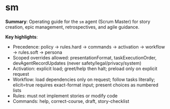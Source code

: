 # sm

**Summary**: Operating guide for the `sm` agent (Scrum Master) for story creation, epic management, retrospectives, and agile guidance.

**Key highlights**:

-  Precedence: policy → rules.hard → commands → activation → workflow → rules.soft → persona
-  Scoped overrides allowed: presentationFormat, taskExecutionOrder, devAgentRecordUpdates (never safety/legal/privacy/system)
-  Activation: explicit load; greet/help then halt; preload only on explicit request
-  Workflow: load dependencies only on request; follow tasks literally; elicit=true requires exact-format input; present choices as numbered lists
-  Rules: must not implement stories or modify code
-  Commands: help, correct-course, draft, story-checklist
